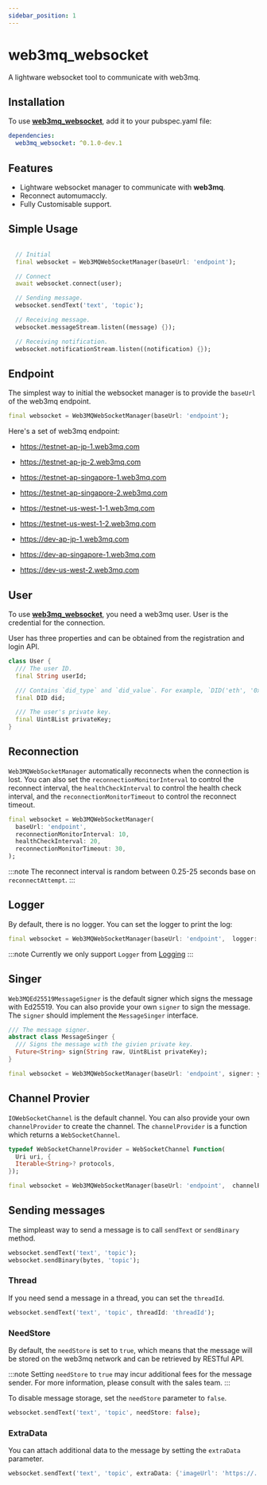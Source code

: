 ```yaml
---
sidebar_position: 1
---
```


# web3mq_websocket

A lightware websocket tool to communicate with web3mq.

## Installation

To use [**web3mq_websocket**](https://pub.dev/packages/web3mq_websocket), add it to your pubspec.yaml file:

```yaml
dependencies:
  web3mq_websocket: ^0.1.0-dev.1
```

## Features

- Lightware websocket manager to communicate with **web3mq**.
- Reconnect automumaccly.
- Fully Customisable support.

## Simple Usage

```dart

  // Initial 
  final websocket = Web3MQWebSocketManager(baseUrl: 'endpoint');

  // Connect 
  await websocket.connect(user);

  // Sending message.
  websocket.sendText('text', 'topic');

  // Receiving message.
  websocket.messageStream.listen((message) {});

  // Receiving notification.
  websocket.notificationStream.listen((notification) {});

```

## Endpoint

The simplest way to initial the websocket manager is to provide the `baseUrl` of the web3mq endpoint.

```dart
final websocket = Web3MQWebSocketManager(baseUrl: 'endpoint');
```

Here's a set of web3mq endpoint:

- <https://testnet-ap-jp-1.web3mq.com>
- <https://testnet-ap-jp-2.web3mq.com>
- <https://testnet-ap-singapore-1.web3mq.com>
- <https://testnet-ap-singapore-2.web3mq.com>
- <https://testnet-us-west-1-1.web3mq.com>
- <https://testnet-us-west-1-2.web3mq.com>

- <https://dev-ap-jp-1.web3mq.com>
- <https://dev-ap-singapore-1.web3mq.com>
- <https://dev-us-west-2.web3mq.com>

## User

To use [**web3mq_websocket**](https://pub.dev/packages/web3mq_websocket), you need a web3mq user. User is the credential for the connection.

User has three properties and can be obtained from the registration and login API.

```dart
class User {
  /// The user ID.
  final String userId;

  /// Contains `did_type` and `did_value`. For example, `DID('eth', '0x1234567890abcdef')`.
  final DID did;

  /// The user's private key.
  final Uint8List privateKey;
}
```

## Reconnection

`Web3MQWebSocketManager` automatically reconnects when the connection is lost. You can also set the `reconnectionMonitorInterval` to control the reconnect interval, the `healthCheckInterval` to control the health check interval, and the `reconnectionMonitorTimeout` to control the reconnect timeout.

```dart
final websocket = Web3MQWebSocketManager(
  baseUrl: 'endpoint',
  reconnectionMonitorInterval: 10,
  healthCheckInterval: 20,
  reconnectionMonitorTimeout: 30,
);
```

:::note
The reconnect interval is random between 0.25-25 seconds base on `reconnectAttempt`.
:::

## Logger

By default, there is no logger. You can set the logger to print the log:

```dart
final websocket = Web3MQWebSocketManager(baseUrl: 'endpoint',  logger: yourLogger);
```

:::note
Currently we only support `Logger` from [Logging](https://pub.dev/packages/logging)
:::

## Singer

`Web3MQEd25519MessageSigner` is the default signer which signs the message with Ed25519. You can also provide your own `signer` to sign the message. The `signer` should implement the `MessageSinger` interface.

```dart
/// The message signer.
abstract class MessageSinger {
  /// Signs the message with the givien private key.
  Future<String> sign(String raw, Uint8List privateKey);
}
```

```dart
final websocket = Web3MQWebSocketManager(baseUrl: 'endpoint', signer: yourSigner);
```

## Channel Provier

`IOWebSocketChannel` is the default channel. You can also provide your own `channelProvider` to create the channel. The `channelProvider` is a function which returns a `WebSocketChannel`.

```dart
typedef WebSocketChannelProvider = WebSocketChannel Function(
  Uri uri, {
  Iterable<String>? protocols,
});
```

```dart
final websocket = Web3MQWebSocketManager(baseUrl: 'endpoint',  channelProvider: yourChannelProvider);
```

## Sending messages

The simpleast way to send a message is to call `sendText` or `sendBinary` method.

```dart
websocket.sendText('text', 'topic'); 
websocket.sendBinary(bytes, 'topic');
```

### Thread

If you need send a message in a thread, you can set the `threadId`.

```dart
websocket.sendText('text', 'topic', threadId: 'threadId');
```

### NeedStore

By default, the `needStore` is set to `true`, which means that the message will be stored on the web3mq network and can be retrieved by RESTful API.

:::note
Setting `needStore` to `true` may incur additional fees for the message sender. For more information, please consult with the sales team.
:::

To disable message storage, set the `needStore` parameter to `false`.

```dart
websocket.sendText('text', 'topic', needStore: false);
```

### ExtraData

You can attach additional data to the message by setting the `extraData` parameter.

```dart
websocket.sendText('text', 'topic', extraData: {'imageUrl': 'https://....'});
```
